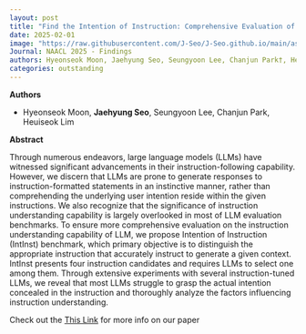 ```yaml
---
layout: post
title: "Find the Intention of Instruction: Comprehensive Evaluation of Instruction Understanding for Large Language Models"
date: 2025-02-01
image: "https://raw.githubusercontent.com/J-Seo/J-Seo.github.io/main/assets/img/naacl2025.png"
Journal: NAACL 2025 - Findings
authors: Hyeonseok Moon, Jaehyung Seo, Seungyoon Lee, Chanjun Park†, Heuiseok Lim†
categories: outstanding
---
```

**Authors**
- Hyeonseok Moon, **Jaehyung Seo**, Seungyoon Lee, Chanjun Park, Heuiseok Lim

**Abstract**

Through numerous endeavors, large language models (LLMs) have witnessed significant advancements in their instruction-following capability. However, we discern that LLMs are prone to generate responses to instruction-formatted statements in an instinctive manner, rather than comprehending the underlying user intention reside within the given instructions. We also recognize that the significance of instruction understanding capability is largely overlooked in most of LLM evaluation benchmarks. To ensure more comprehensive evaluation on the instruction understanding capability of LLM, we propose Intention of Instruction (IntInst) benchmark, which primary objective is to distinguish the appropriate instruction that accurately instruct to generate a given context. IntInst presents four instruction candidates and requires LLMs to select one among them. Through extensive experiments with several instruction-tuned LLMs, we reveal that most LLMs struggle to grasp the actual intention concealed in the instruction and thoroughly analyze the factors influencing instruction understanding.

Check out the [This Link][DOI] for more info on our paper

[DOI]: https://arxiv.org/abs/2412.19450

